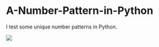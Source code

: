 # A-Number-Pattern-in-Python
I test some unique number patterns in Python.

 <img src="Number-Pattern-in-Python/images/pattern">
